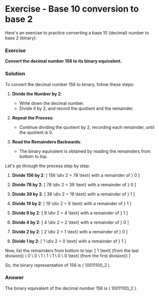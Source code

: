 # Exercise - Base 10 conversion to base 2

Here's an exercise to practice converting a base 10 (decimal) number to base 2 (binary):

### Exercise

**Convert the decimal number 156 to its binary equivalent.**

### Solution

To convert the decimal number 156 to binary, follow these steps:

1. **Divide the Number by 2**:
   - Write down the decimal number.
   - Divide it by 2, and record the quotient and the remainder.

2. **Repeat the Process**:
   - Continue dividing the quotient by 2, recording each remainder, until the quotient is 0.

3. **Read the Remainders Backwards**:
   - The binary equivalent is obtained by reading the remainders from bottom to top.

Let's go through the process step by step:

1. **Divide 156 by 2**:
   \[
   156 \div 2 = 78 \text{ with a remainder of } 0
   \]

2. **Divide 78 by 2**:
   \[
   78 \div 2 = 39 \text{ with a remainder of } 0
   \]

3. **Divide 39 by 2**:
   \[
   39 \div 2 = 19 \text{ with a remainder of } 1
   \]

4. **Divide 19 by 2**:
   \[
   19 \div 2 = 9 \text{ with a remainder of } 1
   \]

5. **Divide 9 by 2**:
   \[
   9 \div 2 = 4 \text{ with a remainder of } 1
   \]

6. **Divide 4 by 2**:
   \[
   4 \div 2 = 2 \text{ with a remainder of } 0
   \]

7. **Divide 2 by 2**:
   \[
   2 \div 2 = 1 \text{ with a remainder of } 0
   \]

8. **Divide 1 by 2**:
   \[
   1 \div 2 = 0 \text{ with a remainder of } 1
   \]

Now, list the remainders from bottom to top:
\[
1 \text{ (from the last division)} \\
0 \\
0 \\
1 \\
1 \\
1 \\
0 \\
0 \text{ (from the first division)}
\]

So, the binary representation of 156 is \( 10011100_2 \).

### Answer

The binary equivalent of the decimal number 156 is \( 10011100_2 \).